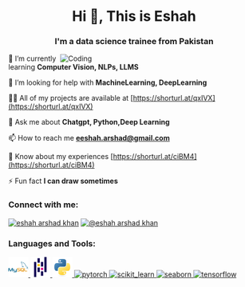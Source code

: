 <h1 align="center">Hi 👋, This is Eshah</h1>
<h3 align="center">I'm a data science trainee from Pakistan</h3>
<img align="right" alt="Coding" width="400" src="https://i.pinimg.com/originals/ef/c7/df/efc7df4bdceff01d890961f3eb368863.gif")

🌱 I’m currently learning **Computer Vision, NLPs, LLMS**

🤝 I’m looking for help with **MachineLearning, DeepLearning**

👨‍💻 All of my projects are available at [https://shorturl.at/qxIVX](https://shorturl.at/qxIVX)

💬 Ask me about **Chatgpt, Python,Deep Learning**

📫 How to reach me **eeshah.arshad@gmail.com**

📄 Know about my experiences [https://shorturl.at/ciBM4](https://shorturl.at/ciBM4)

⚡ Fun fact **I can draw sometimes**

<h3 align="left">Connect with me:</h3>
<p align="left">
<a href="https://linkedin.com/in/eshah arshad khan" target="blank"><img align="center" src="https://raw.githubusercontent.com/rahuldkjain/github-profile-readme-generator/master/src/images/icons/Social/linked-in-alt.svg" alt="eshah arshad khan" height="30" width="40" /></a>
<a href="https://medium.com/@eshah arshad khan" target="blank"><img align="center" src="https://raw.githubusercontent.com/rahuldkjain/github-profile-readme-generator/master/src/images/icons/Social/medium.svg" alt="@eshah arshad khan" height="30" width="40" /></a>
</p>

<h3 align="left">Languages and Tools:</h3>
<p align="left"> <a href="https://www.mysql.com/" target="_blank" rel="noreferrer"> <img src="https://raw.githubusercontent.com/devicons/devicon/master/icons/mysql/mysql-original-wordmark.svg" alt="mysql" width="40" height="40"/> </a> <a href="https://pandas.pydata.org/" target="_blank" rel="noreferrer"> <img src="https://raw.githubusercontent.com/devicons/devicon/2ae2a900d2f041da66e950e4d48052658d850630/icons/pandas/pandas-original.svg" alt="pandas" width="40" height="40"/> </a> <a href="https://www.python.org" target="_blank" rel="noreferrer"> <img src="https://raw.githubusercontent.com/devicons/devicon/master/icons/python/python-original.svg" alt="python" width="40" height="40"/> </a> <a href="https://pytorch.org/" target="_blank" rel="noreferrer"> <img src="https://www.vectorlogo.zone/logos/pytorch/pytorch-icon.svg" alt="pytorch" width="40" height="40"/> </a> <a href="https://scikit-learn.org/" target="_blank" rel="noreferrer"> <img src="https://upload.wikimedia.org/wikipedia/commons/0/05/Scikit_learn_logo_small.svg" alt="scikit_learn" width="40" height="40"/> </a> <a href="https://seaborn.pydata.org/" target="_blank" rel="noreferrer"> <img src="https://seaborn.pydata.org/_images/logo-mark-lightbg.svg" alt="seaborn" width="40" height="40"/> </a> <a href="https://www.tensorflow.org" target="_blank" rel="noreferrer"> <img src="https://www.vectorlogo.zone/logos/tensorflow/tensorflow-icon.svg" alt="tensorflow" width="40" height="40"/> </a> </p>
